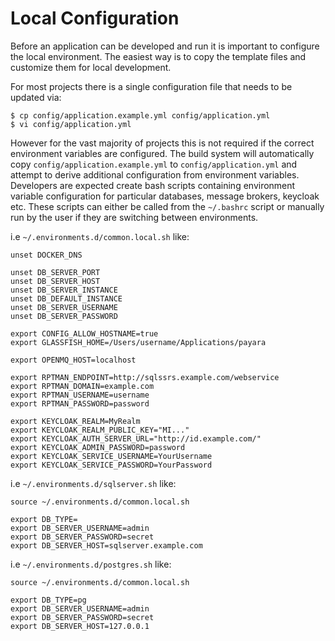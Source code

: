 # Local Configuration

Before an application can be developed and run it is important to configure the local environment.
The easiest way is to copy the template files and customize them for local development.

For most projects there is a single configuration file that needs to be updated via:

    $ cp config/application.example.yml config/application.yml
    $ vi config/application.yml

However for the vast majority of projects this is not required if the correct environment variables are
configured. The build system will automatically copy `config/application.example.yml` to `config/application.yml`
and attempt to derive additional configuration from environment variables. Developers are expected create bash
scripts containing environment variable configuration for particular databases, message brokers, keycloak etc.
These scripts can either be called from the `~/.bashrc` script or manually run by the user if they are switching
between environments.

i.e `~/.environments.d/common.local.sh` like:

    unset DOCKER_DNS

    unset DB_SERVER_PORT
    unset DB_SERVER_HOST
    unset DB_SERVER_INSTANCE
    unset DB_DEFAULT_INSTANCE
    unset DB_SERVER_USERNAME
    unset DB_SERVER_PASSWORD

    export CONFIG_ALLOW_HOSTNAME=true
    export GLASSFISH_HOME=/Users/username/Applications/payara

    export OPENMQ_HOST=localhost

    export RPTMAN_ENDPOINT=http://sqlssrs.example.com/webservice
    export RPTMAN_DOMAIN=example.com
    export RPTMAN_USERNAME=username
    export RPTMAN_PASSWORD=password

    export KEYCLOAK_REALM=MyRealm
    export KEYCLOAK_REALM_PUBLIC_KEY="MI..."
    export KEYCLOAK_AUTH_SERVER_URL="http://id.example.com/"
    export KEYCLOAK_ADMIN_PASSWORD=password
    export KEYCLOAK_SERVICE_USERNAME=YourUsername
    export KEYCLOAK_SERVICE_PASSWORD=YourPassword

i.e `~/.environments.d/sqlserver.sh` like:

    source ~/.environments.d/common.local.sh

    export DB_TYPE=
    export DB_SERVER_USERNAME=admin
    export DB_SERVER_PASSWORD=secret
    export DB_SERVER_HOST=sqlserver.example.com

i.e `~/.environments.d/postgres.sh` like:

    source ~/.environments.d/common.local.sh

    export DB_TYPE=pg
    export DB_SERVER_USERNAME=admin
    export DB_SERVER_PASSWORD=secret
    export DB_SERVER_HOST=127.0.0.1

